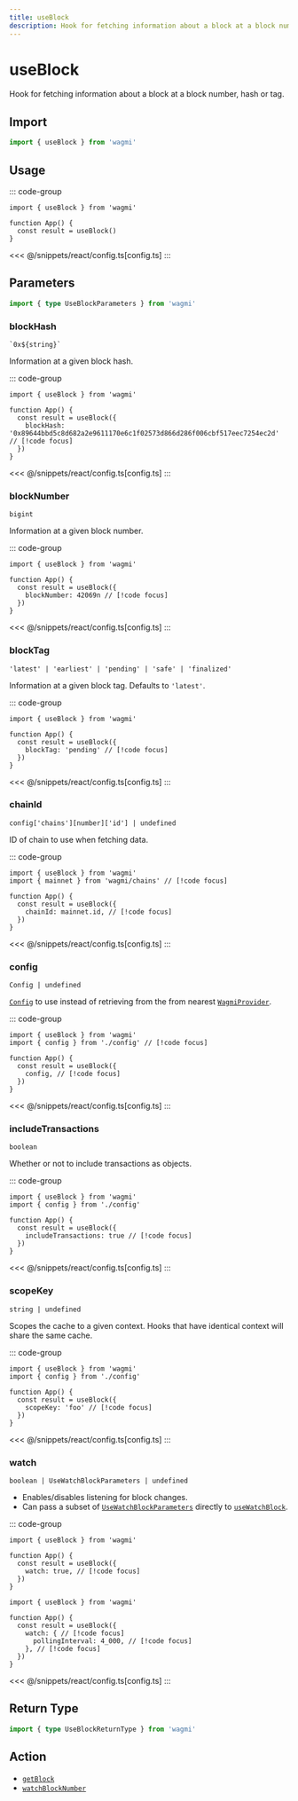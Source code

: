 ```yaml
---
title: useBlock
description: Hook for fetching information about a block at a block number, hash or tag.
---
```


<script setup>
const packageName = 'wagmi'
const actionName = 'getBlock'
const typeName = 'GetBlock'
const TData = 'GetBlockData'
const TError = 'GetBlockError'
</script>

# useBlock

Hook for fetching information about a block at a block number, hash or tag.

## Import

```ts
import { useBlock } from 'wagmi'
```

## Usage

::: code-group
```tsx [index.tsx]
import { useBlock } from 'wagmi'

function App() {
  const result = useBlock()
}
```
<<< @/snippets/react/config.ts[config.ts]
:::

## Parameters

```ts
import { type UseBlockParameters } from 'wagmi'
```

### blockHash

`` `0x${string}` ``

Information at a given block hash.

::: code-group
```tsx [index.tsx]
import { useBlock } from 'wagmi'

function App() {
  const result = useBlock({
    blockHash: '0x89644bbd5c8d682a2e9611170e6c1f02573d866d286f006cbf517eec7254ec2d' // [!code focus]
  })
}
```
<<< @/snippets/react/config.ts[config.ts]
:::

### blockNumber

`` bigint ``

Information at a given block number.

::: code-group
```tsx [index.tsx]
import { useBlock } from 'wagmi'

function App() {
  const result = useBlock({
    blockNumber: 42069n // [!code focus]
  })
}
```
<<< @/snippets/react/config.ts[config.ts]
:::

### blockTag

`` 'latest' | 'earliest' | 'pending' | 'safe' | 'finalized' ``

Information at a given block tag. Defaults to `'latest'`.

::: code-group
```tsx [index.tsx]
import { useBlock } from 'wagmi'

function App() {
  const result = useBlock({
    blockTag: 'pending' // [!code focus]
  })
}
```
<<< @/snippets/react/config.ts[config.ts]
:::

### chainId

`config['chains'][number]['id'] | undefined`

ID of chain to use when fetching data.

::: code-group
```tsx [index.tsx]
import { useBlock } from 'wagmi'
import { mainnet } from 'wagmi/chains' // [!code focus]

function App() {
  const result = useBlock({
    chainId: mainnet.id, // [!code focus]
  })
}
```
<<< @/snippets/react/config.ts[config.ts]
:::

### config

`Config | undefined`

[`Config`](/react/api/createConfig#config) to use instead of retrieving from the from nearest [`WagmiProvider`](/react/WagmiProvider).

::: code-group
```tsx [index.tsx]
import { useBlock } from 'wagmi'
import { config } from './config' // [!code focus]

function App() {
  const result = useBlock({
    config, // [!code focus]
  })
}
```
<<< @/snippets/react/config.ts[config.ts]
:::

### includeTransactions

`boolean`

Whether or not to include transactions as objects.

::: code-group
```tsx [index.tsx]
import { useBlock } from 'wagmi'
import { config } from './config'

function App() {
  const result = useBlock({
    includeTransactions: true // [!code focus]
  })
}
```
<<< @/snippets/react/config.ts[config.ts]
:::

### scopeKey

`string | undefined`

Scopes the cache to a given context. Hooks that have identical context will share the same cache.

::: code-group
```tsx [index.tsx]
import { useBlock } from 'wagmi'
import { config } from './config'

function App() {
  const result = useBlock({
    scopeKey: 'foo' // [!code focus]
  })
}
```
<<< @/snippets/react/config.ts[config.ts]
:::

### watch

`boolean | UseWatchBlockParameters | undefined`

- Enables/disables listening for block changes.
- Can pass a subset of [`UseWatchBlockParameters`](/react/api/hooks/useWatchBlock#parameters) directly to [`useWatchBlock`](/react/api/hooks/useWatchBlock).

::: code-group
```tsx [index.tsx]
import { useBlock } from 'wagmi'

function App() {
  const result = useBlock({
    watch: true, // [!code focus]
  })
}
```

```tsx [index-2.tsx]
import { useBlock } from 'wagmi'

function App() {
  const result = useBlock({
    watch: { // [!code focus]
      pollingInterval: 4_000, // [!code focus]
    }, // [!code focus]
  })
}
```
<<< @/snippets/react/config.ts[config.ts]
:::

<!--@include: @shared/query-options.md-->

## Return Type

```ts
import { type UseBlockReturnType } from 'wagmi'
```

<!--@include: @shared/query-result.md-->

<!--@include: @shared/query-imports.md-->

## Action

- [`getBlock`](/core/api/actions/getBlock)
- [`watchBlockNumber`](/core/api/actions/watchBlockNumber)
